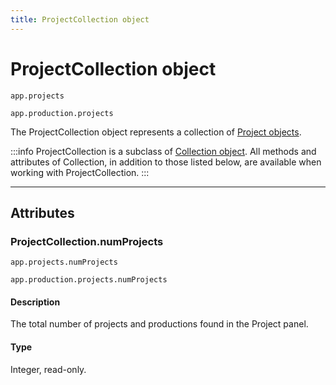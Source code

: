 ```yaml
---
title: ProjectCollection object
---
```

# ProjectCollection object

`app.projects`

`app.production.projects`


The ProjectCollection object represents a collection of [Project objects](../../general/project).

:::info
ProjectCollection is a subclass of [Collection object](../collection). All methods and attributes of Collection, in addition to those listed below, are available when working with ProjectCollection.
:::


---

## Attributes

### ProjectCollection.numProjects

`app.projects.numProjects`

`app.production.projects.numProjects`


#### Description

The total number of projects and productions found in the Project panel.

#### Type

Integer, read-only.
